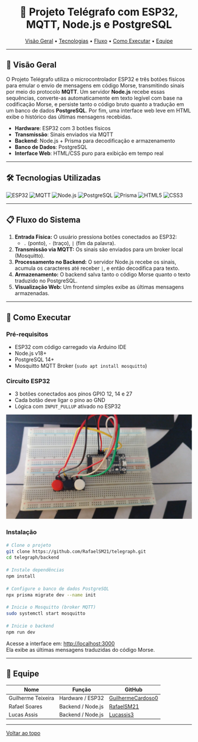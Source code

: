 <span id="topo">

<div>

<h1 align="center">📡 Projeto Telégrafo com ESP32, MQTT, Node.js e PostgreSQL</h1>

<p align="center">
  <a href="#sobre">Visão Geral</a> •  
  <a href="#tecnologias">Tecnologias</a> •  
  <a href="#fluxo">Fluxo</a> •  
  <a href="#execucao">Como Executar</a> •  
  <a href="#equipe">Equipe</a>
</p>

</div>

---

<span id="sobre">

## 📌 Visão Geral  

O Projeto Telégrafo utiliza o microcontrolador ESP32 e três botões físicos para emular o envio de mensagens em código Morse, transmitindo sinais por meio do protocolo **MQTT**. Um servidor **Node.js** recebe essas sequências, converte-as automaticamente em texto legível com base na codificação Morse, e persiste tanto o código bruto quanto a tradução em um banco de dados **PostgreSQL**. Por fim, uma interface web leve em HTML exibe o histórico das últimas mensagens recebidas.

- **Hardware**: ESP32 com 3 botões físicos  
- **Transmissão**: Sinais enviados via MQTT  
- **Backend**: Node.js + Prisma para decodificação e armazenamento  
- **Banco de Dados**: PostgreSQL  
- **Interface Web**: HTML/CSS puro para exibição em tempo real  

---

<span id="tecnologias">

## 🛠️ Tecnologias Utilizadas  

<img src="https://img.shields.io/badge/ESP32-CED4DA?style=for-the-badge&logo=espressif&logoColor=FF0000" alt="ESP32" />  
<img src="https://img.shields.io/badge/MQTT-CED4DA?style=for-the-badge&logo=eclipsemosquitto&logoColor=660066" alt="MQTT" />  
<img src="https://img.shields.io/badge/Node.js-CED4DA?style=for-the-badge&logo=nodedotjs&logoColor=339933" alt="Node.js" />  
<img src="https://img.shields.io/badge/PostgreSQL-CED4DA?style=for-the-badge&logo=postgresql&logoColor=336791" alt="PostgreSQL" />  
<img src="https://img.shields.io/badge/Prisma-CED4DA?style=for-the-badge&logo=prisma&logoColor=2D3748" alt="Prisma" />  
<img src="https://img.shields.io/badge/HTML5-CED4DA?style=for-the-badge&logo=html5&logoColor=E34F26" alt="HTML5" />  
<img src="https://img.shields.io/badge/CSS3-CED4DA?style=for-the-badge&logo=css3&logoColor=1572B6" alt="CSS3" />  

---

<span id="fluxo">

## 📋 Fluxo do Sistema  

1. **Entrada Física:** O usuário pressiona botões conectados ao ESP32:
   - `.` (ponto), `-` (traço), `|` (fim da palavra).
2. **Transmissão via MQTT:** Os sinais são enviados para um broker local (Mosquitto).
3. **Processamento no Backend:** O servidor Node.js recebe os sinais, acumula os caracteres até receber `|`, e então decodifica para texto.
4. **Armazenamento:** O backend salva tanto o código Morse quanto o texto traduzido no PostgreSQL.
5. **Visualização Web:** Um frontend simples exibe as últimas mensagens armazenadas.

---

<span id="execucao">

## 🚀 Como Executar  

### Pré-requisitos  

- ESP32 com código carregado via Arduino IDE  
- Node.js v18+  
- PostgreSQL 14+  
- Mosquitto MQTT Broker (`sudo apt install mosquitto`)  

### Circuito ESP32

- 3 botões conectados aos pinos GPIO 12, 14 e 27  
- Cada botão deve ligar o pino ao GND  
- Lógica com `INPUT_PULLUP` ativado no ESP32  

<img src="https://github.com/RafaelSM21/telegraph/blob/main/assets/telegraph.jpg" alt="Telégrafo" />

### Instalação  

```bash
# Clone o projeto
git clone https://github.com/RafaelSM21/telegraph.git
cd telegraph/backend

# Instale dependências
npm install

# Configure o banco de dados PostgreSQL
npx prisma migrate dev --name init

# Inicie o Mosquitto (broker MQTT)
sudo systemctl start mosquitto

# Inicie o backend
npm run dev
```

Acesse a interface em: [http://localhost:3000](http://localhost:3000)  
Ela exibe as últimas mensagens traduzidas do código Morse.

---

<span id="equipe"></span>

## 👥 Equipe

| Nome                | Função            | GitHub                                                                 |
|---------------------|-------------------|------------------------------------------------------------------------|
| Guilherme Teixeira  | Hardware / ESP32  | [GuilhermeCardoso0](https://github.com/GuilhermeCardoso0)              |
| Rafael Soares       | Backend / Node.js | [RafaelSM21](https://github.com/RafaelSM21)                        |
| Lucas Assis         | Backend / Node.js | [Lucassis3](https://github.com/Lucassis3)                        |

---

[Voltar ao topo](#topo)